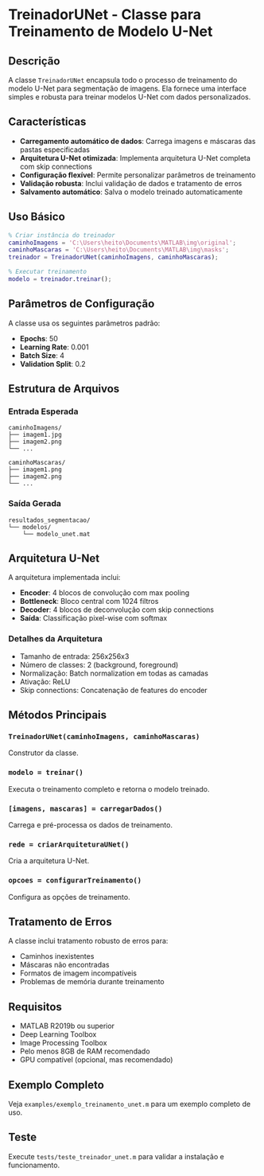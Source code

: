 # TreinadorUNet - Classe para Treinamento de Modelo U-Net

## Descrição

A classe `TreinadorUNet` encapsula todo o processo de treinamento do modelo U-Net para segmentação de imagens. Ela fornece uma interface simples e robusta para treinar modelos U-Net com dados personalizados.

## Características

- **Carregamento automático de dados**: Carrega imagens e máscaras das pastas especificadas
- **Arquitetura U-Net otimizada**: Implementa arquitetura U-Net completa com skip connections
- **Configuração flexível**: Permite personalizar parâmetros de treinamento
- **Validação robusta**: Inclui validação de dados e tratamento de erros
- **Salvamento automático**: Salva o modelo treinado automaticamente

## Uso Básico

```matlab
% Criar instância do treinador
caminhoImagens = 'C:\Users\heito\Documents\MATLAB\img\original';
caminhoMascaras = 'C:\Users\heito\Documents\MATLAB\img\masks';
treinador = TreinadorUNet(caminhoImagens, caminhoMascaras);

% Executar treinamento
modelo = treinador.treinar();
```

## Parâmetros de Configuração

A classe usa os seguintes parâmetros padrão:

- **Epochs**: 50
- **Learning Rate**: 0.001
- **Batch Size**: 4
- **Validation Split**: 0.2

## Estrutura de Arquivos

### Entrada Esperada
```
caminhoImagens/
├── imagem1.jpg
├── imagem2.png
└── ...

caminhoMascaras/
├── imagem1.png
├── imagem2.png
└── ...
```

### Saída Gerada
```
resultados_segmentacao/
└── modelos/
    └── modelo_unet.mat
```

## Arquitetura U-Net

A arquitetura implementada inclui:

- **Encoder**: 4 blocos de convolução com max pooling
- **Bottleneck**: Bloco central com 1024 filtros
- **Decoder**: 4 blocos de deconvolução com skip connections
- **Saída**: Classificação pixel-wise com softmax

### Detalhes da Arquitetura

- Tamanho de entrada: 256x256x3
- Número de classes: 2 (background, foreground)
- Normalização: Batch normalization em todas as camadas
- Ativação: ReLU
- Skip connections: Concatenação de features do encoder

## Métodos Principais

### `TreinadorUNet(caminhoImagens, caminhoMascaras)`
Construtor da classe.

### `modelo = treinar()`
Executa o treinamento completo e retorna o modelo treinado.

### `[imagens, mascaras] = carregarDados()`
Carrega e pré-processa os dados de treinamento.

### `rede = criarArquiteturaUNet()`
Cria a arquitetura U-Net.

### `opcoes = configurarTreinamento()`
Configura as opções de treinamento.

## Tratamento de Erros

A classe inclui tratamento robusto de erros para:

- Caminhos inexistentes
- Máscaras não encontradas
- Formatos de imagem incompatíveis
- Problemas de memória durante treinamento

## Requisitos

- MATLAB R2019b ou superior
- Deep Learning Toolbox
- Image Processing Toolbox
- Pelo menos 8GB de RAM recomendado
- GPU compatível (opcional, mas recomendado)

## Exemplo Completo

Veja `examples/exemplo_treinamento_unet.m` para um exemplo completo de uso.

## Teste

Execute `tests/teste_treinador_unet.m` para validar a instalação e funcionamento.